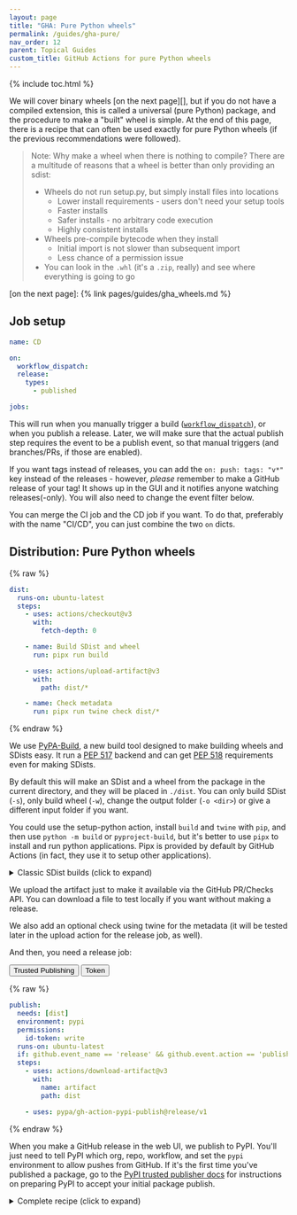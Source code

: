 ```yaml
---
layout: page
title: "GHA: Pure Python wheels"
permalink: /guides/gha-pure/
nav_order: 12
parent: Topical Guides
custom_title: GitHub Actions for pure Python wheels
---
```


{% include toc.html %}

We will cover binary wheels [on the next page][], but if you do not have a
compiled extension, this is called a universal (pure Python) package, and the
procedure to make a "built" wheel is simple. At the end of this page, there is a
recipe that can often be used exactly for pure Python wheels (if the previous
recommendations were followed).

> Note: Why make a wheel when there is nothing to compile? There are a multitude
> of reasons that a wheel is better than only providing an sdist:
>
> - Wheels do not run setup.py, but simply install files into locations
>   - Lower install requirements - users don't need your setup tools
>   - Faster installs
>   - Safer installs - no arbitrary code execution
>   - Highly consistent installs
> - Wheels pre-compile bytecode when they install
>   - Initial import is not slower than subsequent import
>   - Less chance of a permission issue
> - You can look in the `.whl` (it's a `.zip`, really) and see where everything
>   is going to go

[on the next page]: {% link pages/guides/gha_wheels.md %}

## Job setup

```yaml
name: CD

on:
  workflow_dispatch:
  release:
    types:
      - published

jobs:
```

This will run when you manually trigger a build ([`workflow_dispatch`][]), or
when you publish a release. Later, we will make sure that the actual publish
step requires the event to be a publish event, so that manual triggers (and
branches/PRs, if those are enabled).

If you want tags instead of releases, you can add the `on: push: tags: "v*"` key
instead of the releases - however, _please_ remember to make a GitHub release of
your tag! It shows up in the GUI and it notifies anyone watching
releases(-only). You will also need to change the event filter below.

You can merge the CI job and the CD job if you want. To do that, preferably with
the name "CI/CD", you can just combine the two `on` dicts.

[`workflow_dispatch`]:
  https://github.blog/changelog/2020-07-06-github-actions-manual-triggers-with-workflow_dispatch/

## Distribution: Pure Python wheels

{% raw %}

```yaml
dist:
  runs-on: ubuntu-latest
  steps:
    - uses: actions/checkout@v3
      with:
        fetch-depth: 0

    - name: Build SDist and wheel
      run: pipx run build

    - uses: actions/upload-artifact@v3
      with:
        path: dist/*

    - name: Check metadata
      run: pipx run twine check dist/*
```

{% endraw %}

We use [PyPA-Build](https://pypa-build.readthedocs.io/en/latest/), a new build
tool designed to make building wheels and SDists easy. It run a [PEP 517][]
backend and can get [PEP 518][] requirements even for making SDists.

By default this will make an SDist and a wheel from the package in the current
directory, and they will be placed in `./dist`. You can only build SDist (`-s`),
only build wheel (`-w`), change the output folder (`-o <dir>`) or give a
different input folder if you want.

You could use the setup-python action, install `build` and `twine` with `pip`,
and then use `python -m build` or `pyproject-build`, but it's better to use
`pipx` to install and run python applications. Pipx is provided by default by
GitHub Actions (in fact, they use it to setup other applications).

<details markdown="1"><summary>Classic SDist builds (click to expand)</summary>

If you don't have a pyproject.toml, you might need to use the raw `setup.py`
commands. This is the classic way to do things, though you should consider
direct usage of setup.py to be an implementation detail, and setup.py is not
even required in modern packages.

You must install SDist requirements by hand since `python setup.py sdist` does
not get the benefits of having pip install things. If you have any special
requirements in your `pyproject.toml` (and still don't want to use `build`),
you'll need to list them. This is special just for the SDist, not for making
wheels (which should be done by the PEP 517/518 process for you because you will
use `build` or `pip`).

To build the wheel, you can use `python -m pip wheel . -w wheelhouse`. Unlike
build, this is a wheelhouse, not the output wheel; any wheels it makes during
the process will be put here, not just the one you wanted to upload. Be sure to
use something like `wheelhouse/my_package*.whl` when you pick your items from
this folder so as not to pick a random dependency that didn't have a binary
wheel already. Or just use PyPA/build.

</details>

We upload the artifact just to make it available via the GitHub PR/Checks API.
You can download a file to test locally if you want without making a release.

We also add an optional check using twine for the metadata (it will be tested
later in the upload action for the release job, as well).

And then, you need a release job:

<div class="skhep-bar d-flex m-2" style="justify-content:center;">
  <button class="skhep-bar-item oidc-btn btn m-2 btn-purple" onclick="openTab('oidc')">Trusted Publishing</button>
  <button class="skhep-bar-item token-btn btn m-2" onclick="openTab('token')" id='token-btn'>Token</button>
</div>

<div class="skhep-tab oidc-tab" markdown="1">

{% raw %}

```yaml
publish:
  needs: [dist]
  environment: pypi
  permissions:
    id-token: write
  runs-on: ubuntu-latest
  if: github.event_name == 'release' && github.event.action == 'published'
  steps:
    - uses: actions/download-artifact@v3
      with:
        name: artifact
        path: dist

    - uses: pypa/gh-action-pypi-publish@release/v1
```

{% endraw %}

When you make a GitHub release in the web UI, we publish to PyPI. You'll just
need to tell PyPI which org, repo, workflow, and set the `pypi` environment to
allow pushes from GitHub. If it's the first time you've published a package, go
to the [PyPI trusted publisher docs] for instructions on preparing PyPI to
accept your initial package publish.

</div>
<div class="skhep-tab token-tab" markdown="1" style="display:none;">

{% raw %}

```yaml
publish:
  needs: [dist]
  runs-on: ubuntu-latest
  if: github.event_name == 'release' && github.event.action == 'published'
  steps:
    - uses: actions/download-artifact@v3
      with:
        name: artifact
        path: dist

    - uses: pypa/gh-action-pypi-publish@release/v1
      with:
        password: ${{ secrets.pypi_password }}
```

{% endraw %}

When you make a GitHub release in the web UI, we publish to PyPI. You'll need to
go to PyPI, generate a token for your user, and put it into `pypi_password` on
your repo's secrets page. Once you have a project, you should delete your
user-scoped token and generate a new project-scoped token.

</div>

<details markdown="1"><summary>Complete recipe (click to expand)</summary>

This can be used on almost any package with a standard
`.github/workflows/cd.yml` recipe. This works because `pyproject.toml` describes
exactly how to build your package, hence all packages build exactly via the same
interface:

<div class="skhep-tab oidc-tab" markdown="1">

{% raw %}

```yaml
name: CD

on:
  workflow_dispatch:
  push:
    branches:
      - main
  release:
    types:
      - published

jobs:
  dist:
    runs-on: ubuntu-latest
    steps:
      - uses: actions/checkout@v3

        with:
          fetch-depth: 0

      - name: Build SDist and wheel
        run: pipx run build

      - uses: actions/upload-artifact@v3
        with:
          path: dist/*

      - name: Check metadata
        run: pipx run twine check dist/*

  publish:
    needs: [dist]
    environment: pypi
    permissions:
      id-token: write
    runs-on: ubuntu-latest
    if: github.event_name == 'release' && github.event.action == 'published'

    steps:
      - uses: actions/download-artifact@v3
        with:
          name: artifact
          path: dist

      - uses: pypa/gh-action-pypi-publish@release/v1
```

{% endraw %}

</div>
<div class="skhep-tab token-tab" markdown="1" style="display:none;">

{% raw %}

```yaml
name: CD

on:
  workflow_dispatch:
  push:
    branches:
      - main
  release:
    types:
      - published

jobs:
  dist:
    runs-on: ubuntu-latest
    steps:
      - uses: actions/checkout@v3

        with:
          fetch-depth: 0

      - name: Build SDist and wheel
        run: pipx run build

      - uses: actions/upload-artifact@v3
        with:
          path: dist/*

      - name: Check metadata
        run: pipx run twine check dist/*

  publish:
    needs: [dist]
    runs-on: ubuntu-latest
    if: github.event_name == 'release' && github.event.action == 'published'

    steps:
      - uses: actions/download-artifact@v3
        with:
          name: artifact
          path: dist

      - uses: pypa/gh-action-pypi-publish@release/v1
        with:
          password: ${{ secrets.pypi_password }}
```

{% endraw %}

</div>

</details>

<!-- prettier-ignore-start -->

[pep 517]: https://www.python.org/dev/peps/pep-0517/
[pep 518]: https://www.python.org/dev/peps/pep-0518/
[pypi trusted publisher docs]: https://docs.pypi.org/trusted-publishers/creating-a-project-through-oidc/

<!-- prettier-ignore-end -->

<script src="{% link assets/js/tabs.js %}"></script>
